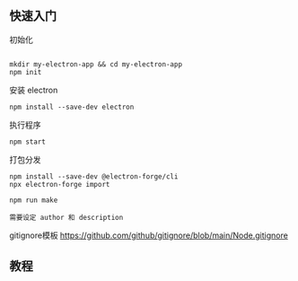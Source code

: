 
## 快速入门

初始化
```

mkdir my-electron-app && cd my-electron-app
npm init

```


安装 electron
```
npm install --save-dev electron

```



执行程序
```
npm start
```


打包分发
```
npm install --save-dev @electron-forge/cli  
npx electron-forge import

npm run make

需要设定 author 和 description
```


gitignore模板
https://github.com/github/gitignore/blob/main/Node.gitignore

## 教程
